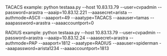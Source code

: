 TACACS example:
python  testaaa.py --host 10.83.13.79 --user=cvpadmin --password=arastra --aaaip=10.83.12.221 --aaasecret=arista --authmode=ASCII --aaaport=49 --aaatype=TACACS --aaauser=tamas --aaapassword=arastra --aaaaccountport=0


RADIUS example:
python  testaaa.py --host 10.83.13.79 --user=cvpadmin --password=arastra --aaaip=10.83.12.24 --aaasecret=arastra --authmode=PAP --aaaport=1812 --aaatype=RADIUS --aaauser=spiderman --aaapassword=arista1234 --aaaaccountport=1813
